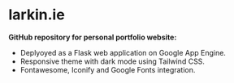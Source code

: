# larkin.ie

**GitHub repository for personal portfolio website:**

- Deplyoyed as a Flask web application on Google App Engine.
- Responsive theme with dark mode using Tailwind CSS.
- Fontawesome, Iconify and Google Fonts integration. 
